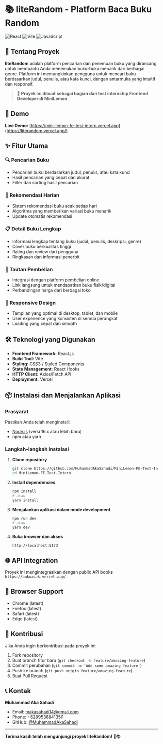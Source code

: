 # 📚 liteRandom - Platform Baca Buku Random

![React](https://img.shields.io/badge/react-%2320232a.svg?style=for-the-badge&logo=react&logoColor=%2361DAFB)
![Vite](https://img.shields.io/badge/vite-%23646CFF.svg?style=for-the-badge&logo=vite&logoColor=white)
![JavaScript](https://img.shields.io/badge/javascript-%23323330.svg?style=for-the-badge&logo=javascript&logoColor=%23F7DF1E)

## 🌟 Tentang Proyek

**liteRandom** adalah platform pencarian dan penemuan buku yang dirancang untuk membantu Anda menemukan buku-buku menarik dari berbagai genre. Platform ini memungkinkan pengguna untuk mencari buku berdasarkan judul, penulis, atau kata kunci, dengan antarmuka yang intuitif dan responsif.

> 🎯 **Proyek ini dibuat sebagai bagian dari test internship Frontend Developer di MiniLemon**

## 🚀 Demo

**Live Demo:** [https://mini-lemon-fe-test-intern.vercel.app](https://literandom.vercel.app/)

## ✨ Fitur Utama

### 🔍 **Pencarian Buku**
- Pencarian buku berdasarkan judul, penulis, atau kata kunci
- Hasil pencarian yang cepat dan akurat
- Filter dan sorting hasil pencarian

### 📖 **Rekomendasi Harian**
- Sistem rekomendasi buku acak setiap hari
- Algoritma yang memberikan variasi buku menarik
- Update otomatis rekomendasi

### 📋 **Detail Buku Lengkap**
- Informasi lengkap tentang buku (judul, penulis, deskripsi, genre)
- Cover buku berkualitas tinggi
- Rating dan review dari pengguna
- Ringkasan dan informasi penerbit

### 🛒 **Tautan Pembelian**
- Integrasi dengan platform pembelian online
- Link langsung untuk mendapatkan buku fisik/digital
- Perbandingan harga dari berbagai toko

### 📱 **Responsive Design**
- Tampilan yang optimal di desktop, tablet, dan mobile
- User experience yang konsisten di semua perangkat
- Loading yang cepat dan smooth

## 🛠️ Teknologi yang Digunakan

- **Frontend Framework:** React.js
- **Build Tool:** Vite
- **Styling:** CSS3 / Styled Components
- **State Management:** React Hooks
- **HTTP Client:** Axios/Fetch API
- **Deployment:** Vercel

## 📦 Instalasi dan Menjalankan Aplikasi

### Prasyarat
Pastikan Anda telah menginstall:
- [Node.js](https://nodejs.org/) (versi 16.x atau lebih baru)
- npm atau yarn

### Langkah-langkah Instalasi

1. **Clone repository**
   ```bash
   git clone https://github.com/MuhammadAkaSahadi/MiniLemon-FE-Test-Intern.git
   cd MiniLemon-FE-Test-Intern
   ```

2. **Install dependencies**
   ```bash
   npm install
   # atau
   yarn install
   ```

3. **Menjalankan aplikasi dalam mode development**
   ```bash
   npm run dev
   # atau
   yarn dev
   ```

4. **Buka browser dan akses**
   ```
   http://localhost:5173
   ```

## 🌐 API Integration

Proyek ini mengintegrasikan dengan public API books ``` https://bukuacak.vercel.app/ ```

## 📱 Browser Support

- Chrome (latest)
- Firefox (latest)
- Safari (latest)
- Edge (latest)

## 🤝 Kontribusi

Jika Anda ingin berkontribusi pada proyek ini:

1. Fork repository
2. Buat branch fitur baru (`git checkout -b feature/amazing-feature`)
3. Commit perubahan (`git commit -m 'Add some amazing feature'`)
4. Push ke branch (`git push origin feature/amazing-feature`)
5. Buat Pull Request

## 📞 Kontak

**Muhammad Aka Sahadi**
- Email: [makasahadi14@gmail.com](mailto:makasahadi14@gmail.com)
- Phone: +628953684135l1
- GitHub: [@MuhammadAkaSahadi](https://github.com/MuhammadAkaSahadi)

---

**Terima kasih telah mengunjungi proyek liteRandom!** 🚀📚
